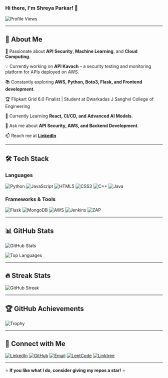 ### Hi there, I'm Shreya Parkar! 👋

![Profile Views](https://komarev.com/ghpvc/?username=shreyaparkar&label=Profile%20Views&color=blueviolet&style=flat-square)

---

## 🚀 About Me

🎯 Passionate about **API Security**, **Machine Learning**, and **Cloud Computing**.

💡 Currently working on **API Kavach** – a security testing and monitoring platform for APIs deployed on AWS.

📚 Constantly exploring **AWS, Python, Boto3, Flask, and Frontend development**.

🏆 Flipkart Grid 6.0 Finalist | Student at Dwarkadas J Sanghvi College of Engineering

🌱 Currently Learning **React, CI/CD, and Advanced AI Models**.

💬 Ask me about **API Security, AWS, and Backend Development**.

📫 Reach me at **[LinkedIn](https://www.linkedin.com/in/shreya-parkar/)**

---

## 🛠️ Tech Stack

### Languages
![Python](https://img.shields.io/badge/Python-3776AB?style=for-the-badge&logo=python&logoColor=white)
![JavaScript](https://img.shields.io/badge/JavaScript-F7DF1E?style=for-the-badge&logo=javascript&logoColor=black)
![HTML5](https://img.shields.io/badge/HTML5-E34F26?style=for-the-badge&logo=html5&logoColor=white)
![CSS3](https://img.shields.io/badge/CSS3-1572B6?style=for-the-badge&logo=css3&logoColor=white)
![C++](https://img.shields.io/badge/C++-00599C?style=for-the-badge&logo=c%2B%2B&logoColor=white)
![Java](https://img.shields.io/badge/Java-007396?style=for-the-badge&logo=java&logoColor=white)

### Frameworks & Tools
![Flask](https://img.shields.io/badge/Flask-000000?style=for-the-badge&logo=flask&logoColor=white)
![MongoDB](https://img.shields.io/badge/MongoDB-47A248?style=for-the-badge&logo=mongodb&logoColor=white)
![AWS](https://img.shields.io/badge/AWS-232F3E?style=for-the-badge&logo=amazon-aws&logoColor=white)
![Jenkins](https://img.shields.io/badge/Jenkins-D24939?style=for-the-badge&logo=jenkins&logoColor=white)
![ZAP](https://img.shields.io/badge/OWASP%20ZAP-000000?style=for-the-badge&logo=owasp&logoColor=white)


---

## 📊 GitHub Stats

![GitHub Stats](https://github-readme-stats.vercel.app/api?username=shreyaparkar&show_icons=true&theme=radical)

![Top Languages](https://github-readme-stats.vercel.app/api/top-langs/?username=shreyaparkar&layout=compact&theme=radical)

---

## 🔥 Streak Stats
![GitHub Streak](https://github-readme-streak-stats.herokuapp.com/?user=shreyaparkar&theme=radical)

---

## 🏆 GitHub Achievements

![Trophy](https://github-profile-trophy.vercel.app/?username=shreyaparkar&theme=dracula)

---

## 💬 Connect with Me

[![LinkedIn](https://img.shields.io/badge/LinkedIn-0A66C2?style=for-the-badge&logo=linkedin&logoColor=white)](https://www.linkedin.com/in/shreya-parkar/)
[![GitHub](https://img.shields.io/badge/GitHub-181717?style=for-the-badge&logo=github&logoColor=white)](https://github.com/ShreyaCtrl)
[![Email](https://img.shields.io/badge/Email-D14836?style=for-the-badge&logo=gmail&logoColor=white)](mailto:shreya.parkar.197@gmail.com)
[![LeetCode](https://img.shields.io/badge/LeetCode-FFA116?style=for-the-badge&logo=leetcode&logoColor=white)](https://leetcode.com/u/nightwing_19/)
[![Linktree](https://img.shields.io/badge/Linktree-39E09B?style=for-the-badge&logo=linktree&logoColor=white)](https://linktr.ee/ShreyaParkar)


---

⭐ **If you like what I do, consider giving my repos a star!** ⭐

